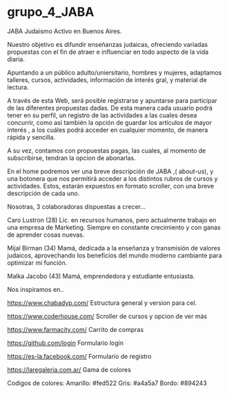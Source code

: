 # grupo_4_JABA

JABA Judaismo Activo en Buenos Aires.

Nuestro objetivo es difundir enseñanzas judaicas, ofreciendo variadas propuestas con el fin de atraer e influenciar en todo aspecto de la vida diaria. 

Apuntando a un público adulto/uniersitario, hombres y mujeres, adaptamos talleres, cursos, actividades, información de interés gral, y material de lectura.

A través de esta Web, será posible registrarse y apuntarse para participar de las diferentes propuestas dadas. De esta manera cada usuario podrá tener en su perfil, un registro de las actividades a las cuales desea concurrir, como así también la opción de guardar los artículos de mayor interés , a los cuáles podrá acceder en cualquier momento, de manera rápida y sencilla.

A su vez, contamos con propuestas pagas, las cuales, al momento de subscribirse, tendran la opcion de abonarlas.

En el home podremos ver una breve descripción de JABA ,( about-us), y una botonera que nos permitirá acceder a los distintos rubros de cursos y actividades. Estos, estarán expuestos en formato scroller, con una breve descripción de cada uno. 

  
Nosotras, 3 colaboradoras dispuestas a crecer...

Caro Lustron (28) Lic. en recursos humanos, pero actualmente trabajo en una empresa de Marketing. Siempre en constante crecimiento y con ganas de aprender cosas nuevas.

Mijal Birman (34) Mamá, dedicada a la enseñanza y transmisión de valores judaicos, aprovechando los beneficios del mundo moderno cambiante para optimizar mi función.

Malka Jacobo (43) Mamá, emprendedora y estudiante entusiasta.


Nos inspiramos en..

https://www.chabadyp.com/     Estructura general y version para cel.

https://www.coderhouse.com/   Scroller de cursos y opcion de ver más 

https://www.farmacity.com/    Carrito de compras

https://github.com/login      Formulario login

https://es-la.facebook.com/   Formulario de registro

https://laregaleria.com.ar/   Gama de colores



Codigos de colores:
  Amarillo: #fed522
  Gris: #a4a5a7
  Bordo: #894243
